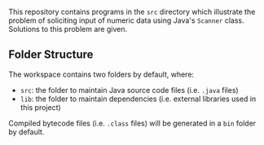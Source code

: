 This repository contains programs in the `src` directory which illustrate the problem of soliciting input of numeric data using Java's `Scanner` class. Solutions to this problem are given.

## Folder Structure

The workspace contains two folders by default, where:

- `src`: the folder to maintain Java source code files (i.e. `.java` files)
- `lib`: the folder to maintain dependencies (i.e. external libraries used in this project)

Compiled bytecode files (i.e. `.class` files) will be generated in a `bin` folder by default.
